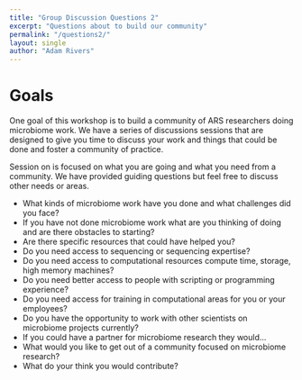 ```yaml
---
title: "Group Discussion Questions 2"
excerpt: "Questions about to build our community"
permalink: "/questions2/"
layout: single
author: "Adam Rivers"
---
```

# Goals
One goal of this workshop is to build a community of ARS researchers doing
microbiome work. We have a series of discussions sessions that are designed
to give you time to discuss your work and things that could be done and foster
 a community of practice.

Session on is focused on what you are going and what you need from a community.
We have provided guiding questions but feel free to discuss other needs or areas.

* What kinds of microbiome work have you done and what challenges did you face?
* If you have not done microbiome work what are you thinking of doing and are
there obstacles to starting?
* Are there specific resources that could have helped you?
* Do you need access to sequencing or sequencing expertise?
* Do you need access to computational resources compute time, storage, high
memory machines?
* Do you need better access to people with scripting or programming experience?
* Do you need access for training in computational areas for you or your employees?
* Do you have the opportunity to work with other scientists on microbiome
projects currently?
* If you could have a partner for microbiome research they would...
* What would you like to get out of a community focused on microbiome research?
* What do your think you would contribute?
